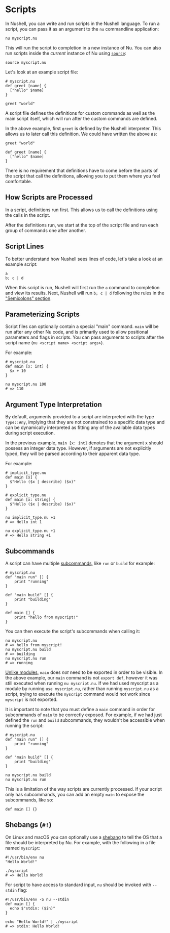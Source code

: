 # Scripts

In Nushell, you can write and run scripts in the Nushell language. To run a script, you can pass it as an argument to the `nu` commandline application:

```nu
nu myscript.nu
```

This will run the script to completion in a new instance of Nu. You can also run scripts inside the _current_ instance of Nu using [`source`](/commands/docs/source.md):

```nu
source myscript.nu
```

Let's look at an example script file:

```nu
# myscript.nu
def greet [name] {
  ["hello" $name]
}

greet "world"
```

A script file defines the definitions for custom commands as well as the main script itself, which will run after the custom commands are defined.

In the above example, first `greet` is defined by the Nushell interpreter. This allows us to later call this definition. We could have written the above as:

```nu
greet "world"

def greet [name] {
  ["hello" $name]
}
```

There is no requirement that definitions have to come before the parts of the script that call the definitions, allowing you to put them where you feel comfortable.

## How Scripts are Processed

In a script, definitions run first. This allows us to call the definitions using the calls in the script.

After the definitions run, we start at the top of the script file and run each group of commands one after another.

## Script Lines

To better understand how Nushell sees lines of code, let's take a look at an example script:

```nu
a
b; c | d
```

When this script is run, Nushell will first run the `a` command to completion and view its results. Next, Nushell will run `b; c | d` following the rules in the ["Semicolons" section](pipelines.html#semicolons).

## Parameterizing Scripts

Script files can optionally contain a special "main" command. `main` will be run after any other Nu code, and is primarily used to allow positional parameters and flags in scripts. You can pass arguments to scripts after the script name (`nu <script name> <script args>`).

For example:

```nu
# myscript.nu
def main [x: int] {
  $x + 10
}
```

```nu
nu myscript.nu 100
# => 110
```

## Argument Type Interpretation

By default, arguments provided to a script are interpreted with the type `Type::Any`, implying that they are not constrained to a specific data type and can be dynamically interpreted as fitting any of the available data types during script execution.

In the previous example, `main [x: int]` denotes that the argument x should possess an integer data type. However, if arguments are not explicitly typed, they will be parsed according to their apparent data type.

For example:

```nu
# implicit_type.nu
def main [x] {
  $"Hello ($x | describe) ($x)"
}

# explicit_type.nu
def main [x: string] {
  $"Hello ($x | describe) ($x)"
}
```

```nu
nu implicit_type.nu +1
# => Hello int 1

nu explicit_type.nu +1
# => Hello string +1
```

## Subcommands

A script can have multiple [subcommands](custom_commands.html#subcommands), like `run` or `build` for example:

```nu
# myscript.nu
def "main run" [] {
    print "running"
}

def "main build" [] {
    print "building"
}

def main [] {
    print "hello from myscript!"
}
```

You can then execute the script's subcommands when calling it:

```nu
nu myscript.nu
# => hello from myscript!
nu myscript.nu build
# => building
nu myscript.nu run
# => running
```

[Unlike modules](modules.html#main), `main` does _not_ need to be exported in order to be visible. In the above example, our `main` command is not `export def`, however it was still executed when running `nu myscript.nu`. If we had used myscript as a module by running `use myscript.nu`, rather than running `myscript.nu` as a script, trying to execute the `myscript` command would not work since `myscript` is not exported.

It is important to note that you must define a `main` command in order for subcommands of `main` to be correctly exposed. For example, if we had just defined the `run` and `build` subcommands, they wouldn't be accessible when running the script:

```nu
# myscript.nu
def "main run" [] {
    print "running"
}

def "main build" [] {
    print "building"
}
```

```nu
nu myscript.nu build
nu myscript.nu run
```

This is a limitation of the way scripts are currently processed. If your script only has subcommands, you can add an empty `main` to expose the subcommands, like so:

```nu
def main [] {}
```

## Shebangs (`#!`)

On Linux and macOS you can optionally use a [shebang](<https://en.wikipedia.org/wiki/Shebang_(Unix)>) to tell the OS that a file should be interpreted by Nu. For example, with the following in a file named `myscript`:

```nu
#!/usr/bin/env nu
"Hello World!"
```

```nu
./myscript
# => Hello World!
```

For script to have access to standard input, `nu` should be invoked with `--stdin` flag:

```nu
#!/usr/bin/env -S nu --stdin
def main [] {
  echo $"stdin: ($in)"
}
```

```nu
echo "Hello World!" | ./myscript
# => stdin: Hello World!
```
